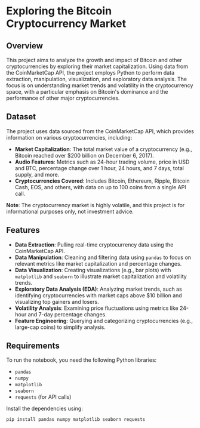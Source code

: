 # Exploring the Bitcoin Cryptocurrency Market

## Overview
This project aims to analyze the growth and impact of Bitcoin and other cryptocurrencies by exploring their market capitalization. Using data from the CoinMarketCap API, the project employs Python to perform data extraction, manipulation, visualization, and exploratory data analysis. The focus is on understanding market trends and volatility in the cryptocurrency space, with a particular emphasis on Bitcoin's dominance and the performance of other major cryptocurrencies.

## Dataset
The project uses data sourced from the CoinMarketCap API, which provides information on various cryptocurrencies, including:
- **Market Capitalization**: The total market value of a cryptocurrency (e.g., Bitcoin reached over $200 billion on December 6, 2017).
- **Audio Features**: Metrics such as 24-hour trading volume, price in USD and BTC, percentage change over 1 hour, 24 hours, and 7 days, total supply, and more.
- **Cryptocurrencies Covered**: Includes Bitcoin, Ethereum, Ripple, Bitcoin Cash, EOS, and others, with data on up to 100 coins from a single API call.

**Note**: The cryptocurrency market is highly volatile, and this project is for informational purposes only, not investment advice.

## Features
- **Data Extraction**: Pulling real-time cryptocurrency data using the CoinMarketCap API.
- **Data Manipulation**: Cleaning and filtering data using `pandas` to focus on relevant metrics like market capitalization and percentage changes.
- **Data Visualization**: Creating visualizations (e.g., bar plots) with `matplotlib` and `seaborn` to illustrate market capitalization and volatility trends.
- **Exploratory Data Analysis (EDA)**: Analyzing market trends, such as identifying cryptocurrencies with market caps above $10 billion and visualizing top gainers and losers.
- **Volatility Analysis**: Examining price fluctuations using metrics like 24-hour and 7-day percentage changes.
- **Feature Engineering**: Querying and categorizing cryptocurrencies (e.g., large-cap coins) to simplify analysis.

## Requirements
To run the notebook, you need the following Python libraries:
- `pandas`
- `numpy`
- `matplotlib`
- `seaborn`
- `requests` (for API calls)

Install the dependencies using:
```bash
pip install pandas numpy matplotlib seaborn requests
